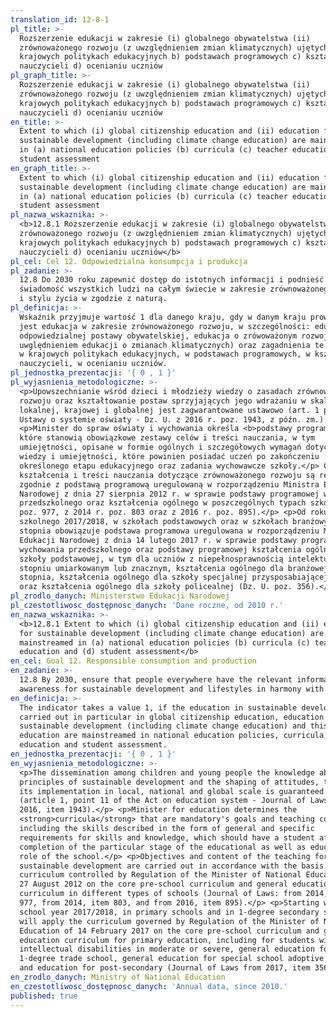 ```yaml
---
translation_id: 12-8-1
pl_title: >-
  Rozszerzenie edukacji w zakresie (i) globalnego obywatelstwa (ii)
  zrównoważonego rozwoju (z uwzględnieniem zmian klimatycznych) ujętych w a)
  krajowych politykach edukacyjnych b) podstawach programowych c) kształceniu
  nauczycieli d) ocenianiu uczniów
pl_graph_title: >-
  Rozszerzenie edukacji w zakresie (i) globalnego obywatelstwa (ii)
  zrównoważonego rozwoju (z uwzględnieniem zmian klimatycznych) ujętych w a)
  krajowych politykach edukacyjnych b) podstawach programowych c) kształceniu
  nauczycieli d) ocenianiu uczniów
en_title: >-
  Extent to which (i) global citizenship education and (ii) education for
  sustainable development (including climate change education) are mainstreamed
  in (a) national education policies (b) curricula (c) teacher education and (d)
  student assessment
en_graph_title: >-
  Extent to which (i) global citizenship education and (ii) education for
  sustainable development (including climate change education) are mainstreamed
  in (a) national education policies (b) curricula (c) teacher education and (d)
  student assessment
pl_nazwa_wskaznika: >-
  <b>12.8.1 Rozszerzenie edukacji w zakresie (i) globalnego obywatelstwa (ii)
  zrównoważonego rozwoju (z uwzględnieniem zmian klimatycznych) ujętych w a)
  krajowych politykach edukacyjnych b) podstawach programowych c) kształceniu
  nauczycieli d) ocenianiu uczniów</b>
pl_cel: Cel 12. Odpowiedzialna konsumpcja i produkcja
pl_zadanie: >-
  12.8 Do 2030 roku zapewnić dostęp do istotnych informacji i podnieść
  świadomość wszystkich ludzi na całym świecie w zakresie zrównoważonego rozwoju
  i stylu życia w zgodzie z naturą.
pl_definicja: >-
  Wskaźnik przyjmuje wartość 1 dla danego kraju, gdy w danym kraju prowadzona
  jest edukacja w zakresie zrównoważonego rozwoju, w szczególności: edukacja do
  odpowiedzialnej postawy obywatelskiej, edukacja o zrówoważonym rozwoju (z
  uwględnieniem edukacji o zmianach klimatycznych) oraz zagadnienia te są ujęte
  w krajowych politykach edukacyjnych, w podstawach programowych, w kształceniu
  nauczycieli, w ocenianiu uczniów.
pl_jednostka_prezentacji: '{ 0 , 1 }'
pl_wyjasnienia_metodologiczne: >-
  <p>Upowszechnianie wśród dzieci i młodzieży wiedzy o zasadach zrównoważonego
  rozwoju oraz kształtowanie postaw sprzyjających jego wdrażaniu w skali
  lokalnej, krajowej i globalnej jest zagwarantowane ustawowo (art. 1 pkt 11
  Ustawy o systemie oświaty - Dz. U. z 2016 r. poz. 1943, z późn. zm.).</p>
  <p>Minister do spraw oświaty i wychowania określa <b>podstawy programowe</b>,
  które stanowią obowiązkowe zestawy celów i treści nauczania, w tym
  umiejętności, opisane w formie ogólnych i szczegółowych wymagań dotyczących
  wiedzy i umiejętności, które powinien posiadać uczeń po zakończeniu
  określonego etapu edukacyjnego oraz zadania wychowawcze szkoły.</p> Cele
  kształcenia i treści nauczania dotyczące zrównoważonego rozwoju są realizowane
  zgodnie z podstawą programową uregulowaną w rozporządzeniu Ministra Edukacji
  Narodowej z dnia 27 sierpnia 2012 r. w sprawie podstawy programowej wychowania
  przedszkolnego oraz kształcenia ogólnego w poszczególnych typach szkół (Dz. U.
  poz. 977, z 2014 r. poz. 803 oraz z 2016 r. poz. 895).</p> <p>Od roku
  szkolnego 2017/2018, w szkołach podstawowych oraz w szkołach branżowych I
  stopnia obowiązuje podstawa programowa uregulowana w rozporządzeniu Ministra
  Edukacji Narodowej z dnia 14 lutego 2017 r. w sprawie podstawy programowej
  wychowania przedszkolnego oraz podstawy programowej kształcenia ogólnego dla
  szkoły podstawowej, w tym dla uczniów z niepełnosprawnością intelektualną w
  stopniu umiarkowanym lub znacznym, kształcenia ogólnego dla branżowej szkoły I
  stopnia, kształcenia ogólnego dla szkoły specjalnej przysposabiającej do pracy
  oraz kształcenia ogólnego dla szkoły policealnej (Dz. U. poz. 356).</p>
pl_zrodlo_danych: Ministerstwo Edukacji Narodowej
pl_czestotliwosc_dostępnosc_danych: 'Dane roczne, od 2010 r.'
en_nazwa_wskaznika: >-
  <b>12.8.1 Extent to which (i) global citizenship education and (ii) education
  for sustainable development (including climate change education) are
  mainstreamed in (a) national education policies (b) curricula (c) teacher
  education and (d) student assessment</b>
en_cel: Goal 12. Responsible consumption and production
en_zadanie: >-
  12.8 By 2030, ensure that people everywhere have the relevant information and
  awareness for sustainable development and lifestyles in harmony with nature
en_definicja: >-
  The indicator takes a value 1, if the education in sustainable development is
  carried out in particular in global citizenship education, education for
  sustainable development (including climate change education) and this
  education are mainstreamed in national education policies, curricula, teacher
  education and student assessment.
en_jednostka_prezentacji: '{ 0 , 1 }'
en_wyjasnienia_metodologiczne: >-
  <p>The dissemination among children and young people the knowledge about the
  principles of sustainable development and the shaping of attitudes, to foster
  its implementation in local, national and global scale is guaranteed by law
  (article 1, point 11 of the Act on education system - Journal of Laws from
  2016, item 1943).</p> <p>Minister for education determines the
  <strong>curricula</strong> that are mandatory's goals and teaching content,
  including the skills described in the form of general and specific
  requirements for skills and knowledge, which should have a student after
  completion of the particular stage of the educational as well as educational
  role of the school.</p> <p>Objectives and content of the teaching for
  sustainable development are carried out in accordance with the basis of a
  curriculum controlled by Regulation of the Minister of National Education of
  27 August 2012 on the core pre-school curriculum and general education
  curriculum in different types of schools (Journal of Laws: from 2014, item
  977, from 2014, item 803, and from 2016, item 895).</p> <p>Starting with the
  school year 2017/2018, in primary schools and in 1-degree secondary schools
  will apply the curriculum governed by Regulation of the Minister of National
  Education of 14 February 2017 on the core pre-school curriculum and general
  education curriculum for primary education, including for students with
  intellectual disabilities in moderate or severe, general education for
  1-degree trade school, general education for special school adoptive to work
  and education for post-secondary (Journal of Laws from 2017, item 356).</p>
en_zrodlo_danych: Ministry of National Education
en_czestotliwosc_dostępnosc_danych: 'Annual data, since 2010.'
published: true
---
```

